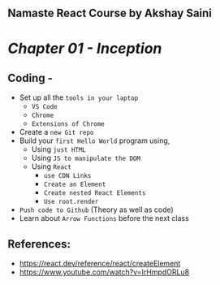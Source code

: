 ## Namaste React Course by Akshay Saini
# _Chapter 01 - Inception_


## Coding -
- Set up all the `tools in your laptop`
    - `VS Code`
    - `Chrome`
    - `Extensions of Chrome`
- Create a `new Git repo`
- Build your `first Hello World` program using,
    - Using `just HTML`
    - Using `JS to manipulate the DOM`
    - Using `React`
        - `use CDN Links`
        - `Create an Element`
        - `Create nested React Elements`
        - `Use root.render`
- `Push code to Github` (Theory as well as code)
- Learn about `Arrow Functions` before the next class


## References:
- https://react.dev/reference/react/createElement
- https://www.youtube.com/watch?v=IrHmpdORLu8
